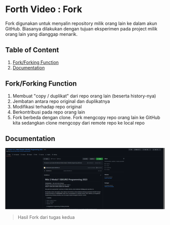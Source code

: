 # Forth Video : Fork
Fork digunakan untuk menyalin repository milik orang lain ke dalam akun GitHub. Biasanya dilakukan dengan tujuan eksperimen pada project milik orang lain yang dianggap menarik.

## Table of Content
1. [Fork/Forking Function](#forkforking-function)
2. [Documentation](#documentation)

## Fork/Forking Function
1. Membuat "copy / duplikat" dari repo orang lain (beserta history-nya)
2. Jembatan antara repo original dan duplikatnya
3. Modifikasi terhadap repo original
4. Berkontribusi pada repo orang lain
5. Fork berbeda dengan clone. Fork mengcopy repo orang lain ke GitHub kita sedangkan clone mengcopy dari remote repo ke local repo

## Documentation
![Fork](../assets/Fork.png)

> Hasil Fork dari tugas kedua